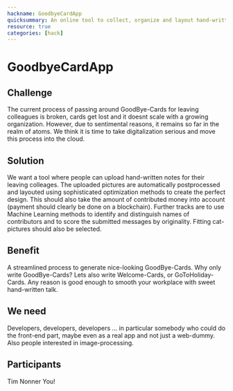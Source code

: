 ```yaml
---
hackname: GoodbyeCardApp
quicksummary: An online tool to collect, organize and layout hand-written sentimental messages
resource: true
categories: [hack]
---
```


GoodbyeCardApp
==============

Challenge
---------
The current process of passing around GoodBye-Cards for leaving colleagues is broken, 
cards get lost and it doesnt scale with a growing organization.
However, due to sentimental reasons, it remains so far in the realm of atoms.
We think it is time to take digitalization serious and move this process into the cloud.

Solution
--------
We want a tool where people can upload hand-written notes for their leaving colleages.
The uploaded pictures are automatically postprocessed and layouted using sophisticated optimization methods to create the perfect design.
This should also take the amount of contributed money into account (payment should clearly be done on a blockchain).
Further tracks are to use Machine Learning methods to identify and distinguish names of contributors and 
to score the submitted messages by originality. Fitting cat-pictures should also be selected.

Benefit
-------
A streamlined process to generate nice-looking GoodBye-Cards. Why only write GoodBye-Cards?
Lets also write Welcome-Cards, or GoToHoliday-Cards. Any reason is good enough to smooth your workplace with sweet hand-written talk.

We need
----------
Developers, developers, developers ... in particular somebody who could do the front-end part, maybe even as a real app and not just a web-dummy. Also people interested in image-processing.

Participants
------------
Tim Nonner
You!




